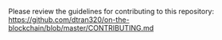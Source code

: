 Please review the guidelines for contributing to this repository: 
https://github.com/dtran320/on-the-blockchain/blob/master/CONTRIBUTING.md